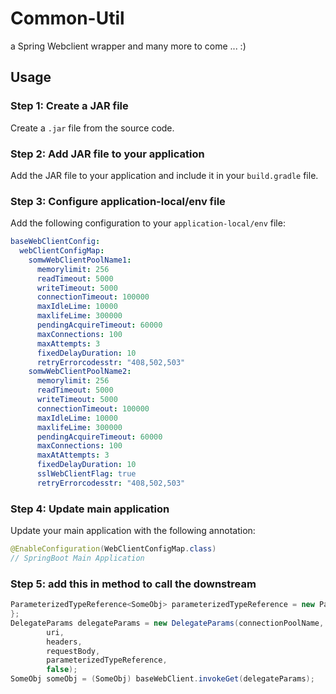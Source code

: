 # Common-Util

a Spring Webclient wrapper and many more to come ... :)

## Usage

### Step 1: Create a JAR file

Create a `.jar` file from the source code.

### Step 2: Add JAR file to your application

Add the JAR file to your application and include it in your `build.gradle` file.

### Step 3: Configure application-local/env file

Add the following configuration to your `application-local/env` file:
```yaml
baseWebClientConfig:
  webClientConfigMap:
    somwWebClientPoolName1:
      memorylimit: 256
      readTimeout: 5000
      writeTimeout: 5000
      connectionTimeout: 100000
      maxIdleLime: 10000
      maxlifeLime: 300000
      pendingAcquireTimeout: 60000
      maxConnections: 100
      maxAttempts: 3
      fixedDelayDuration: 10
      retryErrorcodesstr: "408,502,503"
    somwWebClientPoolName2:
      memorylimit: 256
      readTimeout: 5000
      writeTimeout: 5000
      connectionTimeout: 100000
      maxIdleLime: 10000
      maxlifeLime: 300000
      pendingAcquireTimeout: 60000
      maxConnections: 100
      maxAtAttempts: 3
      fixedDelayDuration: 10
      sslWebClientFlag: true
      retryErrorcodesstr: "408,502,503"
```
### Step 4: Update main application

Update your main application with the following annotation:
```java
@EnableConfiguration(WebClientConfigMap.class)
// SpringBoot Main Application
```
### Step 5: add this in method to call the downstream

```java
ParameterizedTypeReference<SomeObj> parameterizedTypeReference = new ParameterizedTypeReference<SomeObj>() {
};
DelegateParams delegateParams = new DelegateParams(connectionPoolName,
        uri,
        headers,
        requestBody,
        parameterizedTypeReference,
        false);
SomeObj someObj = (SomeObj) baseWebClient.invokeGet(delegateParams);

```
